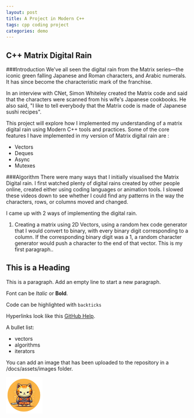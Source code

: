```yaml
---
layout: post
title: A Project in Modern C++
tags: cpp coding project
categories: demo
---
```


## C++ Matrix Digital Rain

###Introduction
We've all seen the digital rain from the Matrix series—the iconic green falling Japanese and Roman characters, and Arabic numerals. It has since become the characteristic mark of the franchise. 

In an interview with CNet, Simon Whiteley created the Matrix code and said that the characters were scanned from his wife's Japanese cookbooks. He also said, "I like to tell everybody that the Matrix code is made of Japanese sushi recipes".

This project will explore how I implemented my understanding of a matrix digital rain using Modern C++ tools and practices. 
Some of the core features I have implemented in my version of Matrix digital rain are :
- Vectors
- Deques
- Async
- Mutexes


###Algorithm
There were many ways that I initially visualised the Matrix Digital rain. I first watched plenty of digital rains created by other people online, created either using coding languages or animation tools. I slowed these videos down to see whether I could find any patterns in the way the characters, rows, or columns moved and changed. 

I came up with 2 ways of implementing the digital rain.
1. Creating a matrix using 2D Vectors, using a random hex code generator that I would convert to binary, with every binary digit corresponding to a column. If the corresponding binary digit was a 1, a random character generator would push a character to the end of that vector. 
This is my first paragraph..

## This is a Heading

This is a paragraph. Add an empty line to start a new paragraph.

Font can be *Italic* or **Bold**.

Code can be highlighted with ``backticks``

Hyperlinks look like this [GitHub Help](https://help.github.com/).

A bullet list:

- vectors
- algorithms
- iterators

You can add an image that has been uploaded to the repository in a /docs/assets/images folder.

<img src="https://raw.githubusercontent.com/shannon3335/recursive-digital-rain-cpp/main/docs/assets/154-23-5-27-18-45-6m.jpg" width="100" height="100">
